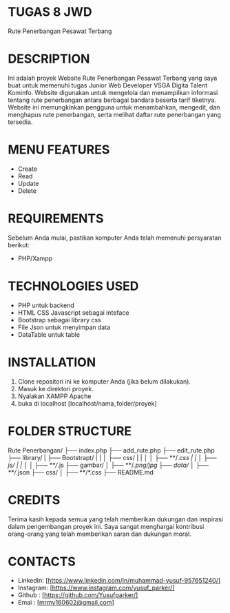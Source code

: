 # TUGAS 8 JWD
Rute Penerbangan Pesawat Terbang

# DESCRIPTION
Ini adalah proyek Website Rute Penerbangan Pesawat Terbang yang saya buat untuk memenuhi tugas Junior Web Developer VSGA Digita Talent Kominfo.
Website digunakan untuk mengelola dan menampilkan informasi tentang rute penerbangan antara berbagai bandara beserta tarif tiketnya. Website ini memungkinkan pengguna untuk menambahkan, mengedit, dan menghapus rute penerbangan, serta melihat daftar rute penerbangan yang tersedia. 



# MENU FEATURES
- Create
- Read
- Update
- Delete


# REQUIREMENTS
Sebelum Anda mulai, pastikan komputer Anda telah memenuhi persyaratan berikut:
- PHP/Xampp


# TECHNOLOGIES USED
- PHP untuk backend
- HTML CSS Javascript sebagai inteface
- Bootstrap sebagai library css
- File Json untuk menyimpan data
- DataTable untuk table 


# INSTALLATION
1. Clone repositori ini ke komputer Anda (jika belum dilakukan).
2. Masuk ke direktori proyek.
3. Nyalakan XAMPP Apache
4. buka di localhost [localhost/nama_folder/proyek]

# FOLDER STRUCTURE
Rute Penerbangan/
  ├── index.php
  ├── add_rute.php
  ├── edit_rute.php
  ├── library/
  |   ├── Bootstrapt/
  |   |     │   ├── css/
  |   |     │   │   ├── **/*.css
  |   |     │   ├── js/
  |   |     │   │   ├── **/*.js
  ├── gambar/
  │   ├── **/*.png/jpg
  ├── data/
  │   ├── **/*.json
  ├── css/
  │   ├── **/*.css
  ├── README.md



# CREDITS
Terima kasih kepada semua yang telah memberikan dukungan dan inspirasi dalam pengembangan proyek ini. Saya sangat menghargai kontribusi orang-orang yang telah memberikan saran dan dukungan moral.

# CONTACTS
- LinkedIn: [https://www.linkedin.com/in/muhammad-yusuf-957651240/]
- Instagram: [https://www.instagram.com/yusuf_parker/]
- Github : [https://github.com/Yusufparker/]
- Emai : [mrmy160602@gmail.com]